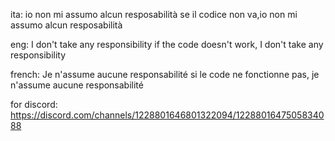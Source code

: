 ita:
io non mi assumo alcun resposabilità se il codice non va,io non mi assumo alcun resposabilità

eng:
I don't take any responsibility if the code doesn't work, I don't take any responsibility

french:
Je n'assume aucune responsabilité si le code ne fonctionne pas, je n'assume aucune responsabilité

for discord:
https://discord.com/channels/1228801646801322094/1228801647505834088
